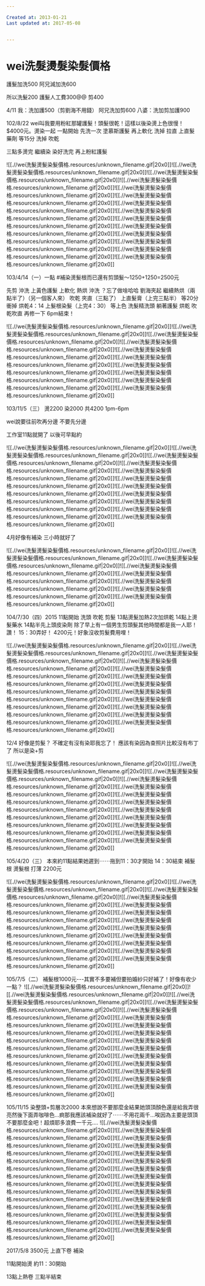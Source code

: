 ```yaml
---

Created at: 2013-01-21
Last updated at: 2017-05-08


---
```


# wei洗髮燙髮染髮價格


護髮加洗500
阿兄減加洗600

所以洗髮200
護髮人工費300@@
剪400

4/11
我：洗加護500（剪劉海不用錢）
阿兄洗加剪600
八婆：洗加剪加護900

102/8/22
wei叫我要用粉紅那罐護髮！頭髮很乾！這樣以後染燙上色很慢！
$4000元。燙染一起
一點開始
先洗一次
塗慕斯護髮
再上軟化
洗掉
拉直
上直髮藥劑
等15分
洗掉 吹乾

三點多燙完
繼續染
染好洗完
再上粉紅護髮

![[.//wei洗髮燙髮染髮價格.resources/unknown_filename.gif\|20x0]]![[.//wei洗髮燙髮染髮價格.resources/unknown_filename.gif\|20x0]]![[.//wei洗髮燙髮染髮價格.resources/unknown_filename.gif\|20x0]]![[.//wei洗髮燙髮染髮價格.resources/unknown_filename.gif\|20x0]]![[.//wei洗髮燙髮染髮價格.resources/unknown_filename.gif\|20x0]]![[.//wei洗髮燙髮染髮價格.resources/unknown_filename.gif\|20x0]]![[.//wei洗髮燙髮染髮價格.resources/unknown_filename.gif\|20x0]]![[.//wei洗髮燙髮染髮價格.resources/unknown_filename.gif\|20x0]]![[.//wei洗髮燙髮染髮價格.resources/unknown_filename.gif\|20x0]]![[.//wei洗髮燙髮染髮價格.resources/unknown_filename.gif\|20x0]]![[.//wei洗髮燙髮染髮價格.resources/unknown_filename.gif\|20x0]]![[.//wei洗髮燙髮染髮價格.resources/unknown_filename.gif\|20x0]]![[.//wei洗髮燙髮染髮價格.resources/unknown_filename.gif\|20x0]]![[.//wei洗髮燙髮染髮價格.resources/unknown_filename.gif\|20x0]]

103/4/14（一）一點
#補染燙髮根而已還有剪頭髮～1250+1250=2500元

先剪
沖洗
上黃色護髮
上軟化
熱烘
沖洗
？忘了做啥哈哈
劉海夾起 繼續熱烘（兩點半了）（另一個客人來）
吹乾
夾直（三點了）
上直髮膏（上完三點半）
等20分
衝掉
烘乾4：14
上髮根染髮（上完4：30）
等上色
洗髮精洗頭
躺著護髮
烘乾
吹乾吹直
再修一下
6pm結束！

![[.//wei洗髮燙髮染髮價格.resources/unknown_filename.gif\|20x0]]![[.//wei洗髮燙髮染髮價格.resources/unknown_filename.gif\|20x0]]![[.//wei洗髮燙髮染髮價格.resources/unknown_filename.gif\|20x0]]![[.//wei洗髮燙髮染髮價格.resources/unknown_filename.gif\|20x0]]![[.//wei洗髮燙髮染髮價格.resources/unknown_filename.gif\|20x0]]![[.//wei洗髮燙髮染髮價格.resources/unknown_filename.gif\|20x0]]![[.//wei洗髮燙髮染髮價格.resources/unknown_filename.gif\|20x0]]![[.//wei洗髮燙髮染髮價格.resources/unknown_filename.gif\|20x0]]![[.//wei洗髮燙髮染髮價格.resources/unknown_filename.gif\|20x0]]![[.//wei洗髮燙髮染髮價格.resources/unknown_filename.gif\|20x0]]

103/11/5（三）
燙2200
染2000
共4200
1pm-6pm

wei說要往前吹再分邊
不要先分邊

工作室11點就開了
以後可早點約

![[.//wei洗髮燙髮染髮價格.resources/unknown_filename.gif\|20x0]]![[.//wei洗髮燙髮染髮價格.resources/unknown_filename.gif\|20x0]]![[.//wei洗髮燙髮染髮價格.resources/unknown_filename.gif\|20x0]]![[.//wei洗髮燙髮染髮價格.resources/unknown_filename.gif\|20x0]]![[.//wei洗髮燙髮染髮價格.resources/unknown_filename.gif\|20x0]]![[.//wei洗髮燙髮染髮價格.resources/unknown_filename.gif\|20x0]]![[.//wei洗髮燙髮染髮價格.resources/unknown_filename.gif\|20x0]]![[.//wei洗髮燙髮染髮價格.resources/unknown_filename.gif\|20x0]]![[.//wei洗髮燙髮染髮價格.resources/unknown_filename.gif\|20x0]]![[.//wei洗髮燙髮染髮價格.resources/unknown_filename.gif\|20x0]]![[.//wei洗髮燙髮染髮價格.resources/unknown_filename.gif\|20x0]]

4月好像有補染
三小時就好了

![[.//wei洗髮燙髮染髮價格.resources/unknown_filename.gif\|20x0]]![[.//wei洗髮燙髮染髮價格.resources/unknown_filename.gif\|20x0]]![[.//wei洗髮燙髮染髮價格.resources/unknown_filename.gif\|20x0]]![[.//wei洗髮燙髮染髮價格.resources/unknown_filename.gif\|20x0]]![[.//wei洗髮燙髮染髮價格.resources/unknown_filename.gif\|20x0]]![[.//wei洗髮燙髮染髮價格.resources/unknown_filename.gif\|20x0]]![[.//wei洗髮燙髮染髮價格.resources/unknown_filename.gif\|20x0]]![[.//wei洗髮燙髮染髮價格.resources/unknown_filename.gif\|20x0]]

104/7/30（四）2015
11點開始
洗頭
吹乾
剪髮
13點燙髮加熱2次加烘乾
14點上燙髮藥水
14點半先上頭皮染劑
除了早上有一個男生剪頭髮其他時間都是我一人耶！讚！
15：30弄好！
4200元！好象沒收剪髮費用哩！

![[.//wei洗髮燙髮染髮價格.resources/unknown_filename.gif\|20x0]]![[.//wei洗髮燙髮染髮價格.resources/unknown_filename.gif\|20x0]]![[.//wei洗髮燙髮染髮價格.resources/unknown_filename.gif\|20x0]]![[.//wei洗髮燙髮染髮價格.resources/unknown_filename.gif\|20x0]]![[.//wei洗髮燙髮染髮價格.resources/unknown_filename.gif\|20x0]]![[.//wei洗髮燙髮染髮價格.resources/unknown_filename.gif\|20x0]]![[.//wei洗髮燙髮染髮價格.resources/unknown_filename.gif\|20x0]]![[.//wei洗髮燙髮染髮價格.resources/unknown_filename.gif\|20x0]]![[.//wei洗髮燙髮染髮價格.resources/unknown_filename.gif\|20x0]]![[.//wei洗髮燙髮染髮價格.resources/unknown_filename.gif\|20x0]]![[.//wei洗髮燙髮染髮價格.resources/unknown_filename.gif\|20x0]]![[.//wei洗髮燙髮染髮價格.resources/unknown_filename.gif\|20x0]]

12/4
好像是剪髮？
不確定有沒有染耶我忘了！
應該有染因為查照片比較沒有布丁了
所以是染+剪

![[.//wei洗髮燙髮染髮價格.resources/unknown_filename.gif\|20x0]]![[.//wei洗髮燙髮染髮價格.resources/unknown_filename.gif\|20x0]]![[.//wei洗髮燙髮染髮價格.resources/unknown_filename.gif\|20x0]]![[.//wei洗髮燙髮染髮價格.resources/unknown_filename.gif\|20x0]]![[.//wei洗髮燙髮染髮價格.resources/unknown_filename.gif\|20x0]]![[.//wei洗髮燙髮染髮價格.resources/unknown_filename.gif\|20x0]]![[.//wei洗髮燙髮染髮價格.resources/unknown_filename.gif\|20x0]]![[.//wei洗髮燙髮染髮價格.resources/unknown_filename.gif\|20x0]]![[.//wei洗髮燙髮染髮價格.resources/unknown_filename.gif\|20x0]]![[.//wei洗髮燙髮染髮價格.resources/unknown_filename.gif\|20x0]]![[.//wei洗髮燙髮染髮價格.resources/unknown_filename.gif\|20x0]]![[.//wei洗髮燙髮染髮價格.resources/unknown_filename.gif\|20x0]]

105/4/20（三）
本來約11點結果她遲到⋯⋯拖到11：30才開始
14：30結束
補髮根
燙髮根
打薄
2200元

![[.//wei洗髮燙髮染髮價格.resources/unknown_filename.gif\|20x0]]![[.//wei洗髮燙髮染髮價格.resources/unknown_filename.gif\|20x0]]![[.//wei洗髮燙髮染髮價格.resources/unknown_filename.gif\|20x0]]![[.//wei洗髮燙髮染髮價格.resources/unknown_filename.gif\|20x0]]![[.//wei洗髮燙髮染髮價格.resources/unknown_filename.gif\|20x0]]![[.//wei洗髮燙髮染髮價格.resources/unknown_filename.gif\|20x0]]![[.//wei洗髮燙髮染髮價格.resources/unknown_filename.gif\|20x0]]![[.//wei洗髮燙髮染髮價格.resources/unknown_filename.gif\|20x0]]![[.//wei洗髮燙髮染髮價格.resources/unknown_filename.gif\|20x0]]![[.//wei洗髮燙髮染髮價格.resources/unknown_filename.gif\|20x0]]![[.//wei洗髮燙髮染髮價格.resources/unknown_filename.gif\|20x0]]![[.//wei洗髮燙髮染髮價格.resources/unknown_filename.gif\|20x0]]

105/7/5（二）
補髮根1000元---其實不多要補但要拍婚紗只好補了！好像有收少一點？
![[.//wei洗髮燙髮染髮價格.resources/unknown_filename.gif\|20x0]]![[.//wei洗髮燙髮染髮價格.resources/unknown_filename.gif\|20x0]]![[.//wei洗髮燙髮染髮價格.resources/unknown_filename.gif\|20x0]]![[.//wei洗髮燙髮染髮價格.resources/unknown_filename.gif\|20x0]]![[.//wei洗髮燙髮染髮價格.resources/unknown_filename.gif\|20x0]]![[.//wei洗髮燙髮染髮價格.resources/unknown_filename.gif\|20x0]]![[.//wei洗髮燙髮染髮價格.resources/unknown_filename.gif\|20x0]]![[.//wei洗髮燙髮染髮價格.resources/unknown_filename.gif\|20x0]]![[.//wei洗髮燙髮染髮價格.resources/unknown_filename.gif\|20x0]]![[.//wei洗髮燙髮染髮價格.resources/unknown_filename.gif\|20x0]]![[.//wei洗髮燙髮染髮價格.resources/unknown_filename.gif\|20x0]]![[.//wei洗髮燙髮染髮價格.resources/unknown_filename.gif\|20x0]]![[.//wei洗髮燙髮染髮價格.resources/unknown_filename.gif\|20x0]]![[.//wei洗髮燙髮染髮價格.resources/unknown_filename.gif\|20x0]]![[.//wei洗髮燙髮染髮價格.resources/unknown_filename.gif\|20x0]]

105/11/15
染整頭+剪層次2000
本來想說不要那麼金結果她頭頂顏色還是給我弄很亮然後下面弄咖啡色...痾那我應該補染就好了⋯⋯不用花兩千...唉因為主要是頭頂不要那麼金吧！超煩耶多浪費一千元....
![[.//wei洗髮燙髮染髮價格.resources/unknown_filename.gif\|20x0]]![[.//wei洗髮燙髮染髮價格.resources/unknown_filename.gif\|20x0]]![[.//wei洗髮燙髮染髮價格.resources/unknown_filename.gif\|20x0]]![[.//wei洗髮燙髮染髮價格.resources/unknown_filename.gif\|20x0]]![[.//wei洗髮燙髮染髮價格.resources/unknown_filename.gif\|20x0]]![[.//wei洗髮燙髮染髮價格.resources/unknown_filename.gif\|20x0]]![[.//wei洗髮燙髮染髮價格.resources/unknown_filename.gif\|20x0]]![[.//wei洗髮燙髮染髮價格.resources/unknown_filename.gif\|20x0]]![[.//wei洗髮燙髮染髮價格.resources/unknown_filename.gif\|20x0]]![[.//wei洗髮燙髮染髮價格.resources/unknown_filename.gif\|20x0]]![[.//wei洗髮燙髮染髮價格.resources/unknown_filename.gif\|20x0]]![[.//wei洗髮燙髮染髮價格.resources/unknown_filename.gif\|20x0]]![[.//wei洗髮燙髮染髮價格.resources/unknown_filename.gif\|20x0]]![[.//wei洗髮燙髮染髮價格.resources/unknown_filename.gif\|20x0]]![[.//wei洗髮燙髮染髮價格.resources/unknown_filename.gif\|20x0]]

2017/5/8
3500元
上直下卷
補染

11點開始燙
約11：30開始

13點上熱卷
三點半結束

